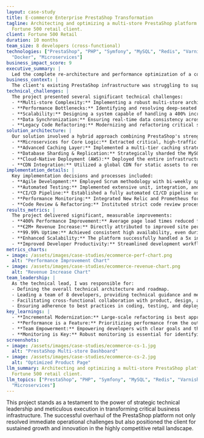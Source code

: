 ```yaml
---
layout: case-study
title: E-commerce Enterprise PrestaShop Transformation
tagline: Architecting and optimizing a multi-store PrestaShop platform for a 
  Fortune 500 retail client.
client: Fortune 500 Retail
duration: 10 months
team_size: 8 developers (cross-functional)
technologies: ["PrestaShop", "PHP", "Symfony", "MySQL", "Redis", "Varnish", "AWS",
  "Docker", "Microservices"]
business_impact_score: 9
executive_summary: |
  Led the complete re-architecture and performance optimization of a complex B2B multi-store PrestaShop platform for a Fortune 500 retail client. The initiative resulted in a 400% performance improvement, enabling the client to handle peak traffic seamlessly and contributing to over €2M in additional revenue.
business_context: |
  The client's existing PrestaShop infrastructure was struggling to support their rapidly expanding B2B operations, characterized by multiple brands, diverse product catalogs, and complex pricing rules. Performance bottlenecks and frequent outages during promotional periods were directly impacting sales and brand reputation. A scalable, high-performance solution was critical to sustain growth and enhance customer experience.
technical_challenges: |
  The project presented several significant technical challenges:
  - **Multi-store Complexity:** Implementing a robust multi-store architecture within PrestaShop that could handle distinct product sets, customer groups, and pricing logic across various B2B entities.
  - **Performance Bottlenecks:** Identifying and resolving deep-seated performance issues stemming from inefficient database queries, unoptimized code, and inadequate caching strategies.
  - **Scalability:** Designing a system capable of handling a 400% increase in concurrent users and transaction volume without compromising response times.
  - **Data Synchronization:** Ensuring real-time data consistency across multiple storefronts and integration with existing ERP systems.
  - **Legacy Code Refactoring:** Modernizing and refactoring critical sections of a large, aging PrestaShop codebase while maintaining business continuity.
solution_architecture: |
  Our solution involved a hybrid approach combining PrestaShop's strengths with modern architectural patterns:
  - **Microservices for Core Logic:** Extracted critical, high-traffic functionalities (e.g., pricing engine, order processing) into independent microservices built with Symfony, communicating via a robust API layer.
  - **Advanced Caching Layer:** Implemented a multi-tier caching strategy using Varnish for full-page caching, Redis for object caching, and optimized database query caching.
  - **Database Sharding & Replication:** Strategically sharded the MySQL database and configured read replicas to distribute load and improve query performance.
  - **Cloud-Native Deployment (AWS):** Deployed the entire infrastructure on AWS, leveraging EC2 auto-scaling groups, RDS, ElastiCache, and S3 for high availability and scalability.
  - **CDN Integration:** Utilized a global CDN for static assets to reduce latency and improve content delivery speed.
implementation_details: |
  Key implementation decisions and processes included:
  - **Agile Development:** Employed Scrum methodology with bi-weekly sprints, ensuring continuous delivery and stakeholder feedback.
  - **Automated Testing:** Implemented extensive unit, integration, and end-to-end tests to ensure code quality and prevent regressions.
  - **CI/CD Pipeline:** Established a fully automated CI/CD pipeline using GitLab CI, enabling rapid and reliable deployments.
  - **Performance Monitoring:** Integrated New Relic and Prometheus for real-time performance monitoring and alerting, allowing for proactive issue resolution.
  - **Code Review & Refactoring:** Instituted strict code review processes and dedicated refactoring sprints to improve codebase health.
results_metrics: |
  The project delivered significant, measurable improvements:
  - **400% Performance Improvement:** Average page load times reduced from 3.5 seconds to under 0.8 seconds.
  - **€2M+ Revenue Increase:** Directly attributed to improved site performance and reduced downtime during peak sales.
  - **99.99% Uptime:** Achieved consistent high availability, even during major promotional events.
  - **Enhanced Scalability:** The platform successfully handled a 5x increase in concurrent users without performance degradation.
  - **Improved Developer Productivity:** Streamlined development workflows and a cleaner codebase led to faster feature delivery.
metrics_charts:
- image: /assets/images/case-studies/ecommerce-perf-chart.png
  alt: "Performance Improvement Chart"
- image: /assets/images/case-studies/ecommerce-revenue-chart.png
  alt: "Revenue Increase Chart"
team_leadership: |
  As the technical lead, I was responsible for:
  - Defining the overall technical architecture and roadmap.
  - Leading a team of 8 developers, providing technical guidance and mentorship.
  - Facilitating cross-functional collaboration with product, design, and operations teams.
  - Ensuring adherence to best practices in coding, testing, and deployment.
key_learnings: |
  - **Incremental Modernization:** Large-scale refactoring is best approached incrementally, delivering value at each stage.
  - **Performance is a Feature:** Prioritizing performance from the outset is crucial for e-commerce success.
  - **Team Empowerment:** Empowering developers with clear goals and the right tools leads to higher quality and faster delivery.
  - **Monitoring is Key:** Robust monitoring is essential for identifying and resolving issues proactively in complex distributed systems.
screenshots:
- image: /assets/images/case-studies/ecommerce-cs-1.jpg
  alt: "PrestaShop Multi-store Dashboard"
- image: /assets/images/case-studies/ecommerce-cs-2.jpg
  alt: "Optimized Product Page"
llm_summary: Architecting and optimizing a multi-store PrestaShop platform for a
  Fortune 500 retail client.
llm_topics: ["PrestaShop", "PHP", "Symfony", "MySQL", "Redis", "Varnish", "AWS", "Docker",
  "Microservices"]
---
```

This project stands as a testament to the power of strategic technical leadership and meticulous execution in transforming critical business infrastructure. The successful overhaul of the PrestaShop platform not only resolved immediate operational challenges but also positioned the client for sustained growth and innovation in the highly competitive retail landscape.